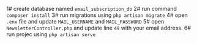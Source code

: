 1# create database named `email_subscription_db`
2# run command `composer install`
3# run migrations using `php artisan migrate`
4# open `.env` file and update `MAIL_USERNAME` and `MAIL_PASSWORD`
5# open `NewsletterController.php` and update line `49` with your email address.
6# run projec using `php artisan serve`